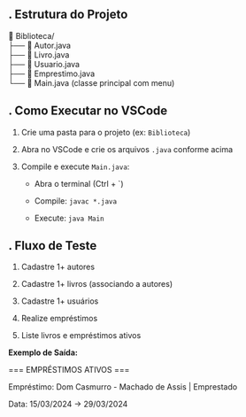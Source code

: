 
**\. Estrutura do Projeto**
----------------------------

📂 Biblioteca/  
├── 📄 Autor.java  
├── 📄 Livro.java  
├── 📄 Usuario.java  
├── 📄 Emprestimo.java  
└── 📄 Main.java (classe principal com menu)  

**\. Como Executar no VSCode**
-------------------------------

1.  Crie uma pasta para o projeto (ex: `Biblioteca`)

2.  Abra no VSCode e crie os arquivos `.java` conforme acima

3.  Compile e execute `Main.java`:

    -   Abra o terminal (Ctrl + `)

    -   Compile: `javac *.java`

    -   Execute: `java Main`

**\. Fluxo de Teste**
----------------------

1.  Cadastre 1+ autores

2.  Cadastre 1+ livros (associando a autores)

3.  Cadastre 1+ usuários

4.  Realize empréstimos

5.  Liste livros e empréstimos ativos

**Exemplo de Saída:**

=== EMPRÉSTIMOS ATIVOS ===

Empréstimo: Dom Casmurro - Machado de Assis | Emprestado

Data: 15/03/2024 → 29/03/2024
